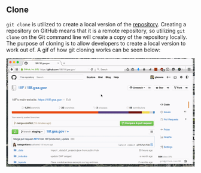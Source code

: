 ## Clone 

`git clone` is utilized to create a local version of the [repository](/Sections/Repository.md). Creating a repository on GitHub means that it is a remote repository, so utilizing `git clone` on the Git command line will create a copy of the repository locally. The purpose of cloning is to allow developers to create a local version to work out of. A gif of how git cloning works can be seen below: 

![Git Clone](/images/gitClone.gif)



